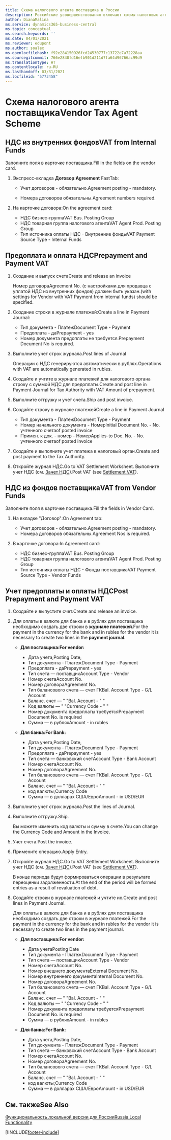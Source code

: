 ```yaml
---
title: Схема налогового агента поставщика в России
description: Российские усовершенствования включают схемы налоговых агентов поставщиков.
author: DianaMalina
ms.service: dynamics365-business-central
ms.topic: conceptual
ms.search.keywords: ''
ms.date: 04/01/2021
ms.reviewer: edupont
ms.author: soalex
ms.openlocfilehash: f92e284150926fcd24530777c13722e7a72228aa
ms.sourcegitcommit: 766e2840fd16efb901d211d7fa64d96766ac99d9
ms.translationtype: HT
ms.contentlocale: ru-RU
ms.lasthandoff: 03/31/2021
ms.locfileid: "5773458"
---
```

# <a name="vendor-tax-agent-scheme"></a><span data-ttu-id="959fc-103">Схема налогового агента поставщика</span><span class="sxs-lookup"><span data-stu-id="959fc-103">Vendor Tax Agent Scheme</span></span>

## <a name="vat-from-internal-funds"></a><span data-ttu-id="959fc-104">НДС из внутренних фондов</span><span class="sxs-lookup"><span data-stu-id="959fc-104">VAT from Internal Funds</span></span>

<span data-ttu-id="959fc-105">Заполните поля в карточке поставщика.</span><span class="sxs-lookup"><span data-stu-id="959fc-105">Fill in the fields on the vendor card.</span></span>

1. <span data-ttu-id="959fc-106">Экспресс-вкладка **Договор**:</span><span class="sxs-lookup"><span data-stu-id="959fc-106">**Agreement** FastTab:</span></span>

    - <span data-ttu-id="959fc-107">Учет договоров - обязательно.</span><span class="sxs-lookup"><span data-stu-id="959fc-107">Agreement posting - mandatory.</span></span>

    - <span data-ttu-id="959fc-108">Номера договоров обязательны.</span><span class="sxs-lookup"><span data-stu-id="959fc-108">Agreement numbers required.</span></span>

2. <span data-ttu-id="959fc-109">На карточке договора:</span><span class="sxs-lookup"><span data-stu-id="959fc-109">On the agreement card:</span></span>

    - <span data-ttu-id="959fc-110">НДС бизнес-группа</span><span class="sxs-lookup"><span data-stu-id="959fc-110">VAT Bus. Posting Group</span></span>
    - <span data-ttu-id="959fc-111">НДС товарная группа налогового агента</span><span class="sxs-lookup"><span data-stu-id="959fc-111">VAT Agent Prod. Posting Group</span></span>
    - <span data-ttu-id="959fc-112">Тип источника оплаты НДС - Внутренние фонды</span><span class="sxs-lookup"><span data-stu-id="959fc-112">VAT Payment Source Type - Internal Funds</span></span>

## <a name="prepayment-and-payment-vat"></a><span data-ttu-id="959fc-113">Предоплата и оплата НДС</span><span class="sxs-lookup"><span data-stu-id="959fc-113">Prepayment and Payment VAT</span></span>

1. <span data-ttu-id="959fc-114">Создание и выпуск счета</span><span class="sxs-lookup"><span data-stu-id="959fc-114">Create and release an invoice</span></span>

    <span data-ttu-id="959fc-115">Номер договора</span><span class="sxs-lookup"><span data-stu-id="959fc-115">Agreement No.</span></span> <span data-ttu-id="959fc-116">(с настройками для продавца с уплатой НДС из внутренних фондов) должен быть указан.</span><span class="sxs-lookup"><span data-stu-id="959fc-116">(with settings for Vendor with VAT Payment from internal funds) should be specified.</span></span>

2. <span data-ttu-id="959fc-117">Создание строки в журнале платежей:</span><span class="sxs-lookup"><span data-stu-id="959fc-117">Create a line in Payment Journal:</span></span>

    - <span data-ttu-id="959fc-118">Тип документа - Платеж</span><span class="sxs-lookup"><span data-stu-id="959fc-118">Document Type - Payment</span></span>
    - <span data-ttu-id="959fc-119">Предоплата - да</span><span class="sxs-lookup"><span data-stu-id="959fc-119">Prepayment - yes</span></span>
    - <span data-ttu-id="959fc-120">Номер документа предоплаты не требуется.</span><span class="sxs-lookup"><span data-stu-id="959fc-120">Prepayment Document No is required.</span></span>

3. <span data-ttu-id="959fc-121">Выполните учет строк журнала.</span><span class="sxs-lookup"><span data-stu-id="959fc-121">Post lines of Journal</span></span>

    <span data-ttu-id="959fc-122">Операции с НДС генерируются автоматически в рублях.</span><span class="sxs-lookup"><span data-stu-id="959fc-122">Operations with VAT are automatically generated in rubles.</span></span>

4. <span data-ttu-id="959fc-123">Создайте и учтите в журнале платежей для налогового органа строку с суммой НДС для предоплаты.</span><span class="sxs-lookup"><span data-stu-id="959fc-123">Create and post line in Payment Journal for Tax Authority with VAT Amount of prepayment.</span></span>

5. <span data-ttu-id="959fc-124">Выполните отгрузку и учет счета.</span><span class="sxs-lookup"><span data-stu-id="959fc-124">Ship and post invoice.</span></span>

6. <span data-ttu-id="959fc-125">Создайте строку в журнале платежей</span><span class="sxs-lookup"><span data-stu-id="959fc-125">Create a line in Payment Journal</span></span>

    - <span data-ttu-id="959fc-126">Тип документа - Платеж</span><span class="sxs-lookup"><span data-stu-id="959fc-126">Document Type - Payment</span></span>
    - <span data-ttu-id="959fc-127">Номер начального документа - Номер</span><span class="sxs-lookup"><span data-stu-id="959fc-127">Initial Document No. - No.</span></span> <span data-ttu-id="959fc-128">учтенного счета</span><span class="sxs-lookup"><span data-stu-id="959fc-128">of posted invoice</span></span>
    - <span data-ttu-id="959fc-129">Примен. к док. - номер - Номер</span><span class="sxs-lookup"><span data-stu-id="959fc-129">Applies-to Doc. No. - No.</span></span> <span data-ttu-id="959fc-130">учтенного счета</span><span class="sxs-lookup"><span data-stu-id="959fc-130">of posted invoice</span></span>

7. <span data-ttu-id="959fc-131">Создайте и выполните учет платежа в налоговый орган.</span><span class="sxs-lookup"><span data-stu-id="959fc-131">Create and post payment to the Tax Authority.</span></span>
8. <span data-ttu-id="959fc-132">Откройте журнал НДС.</span><span class="sxs-lookup"><span data-stu-id="959fc-132">Go to VAT Settlement Worksheet.</span></span> <span data-ttu-id="959fc-133">Выполните учет НДС (см. [Зачет НДС](Settlement-VAT.md)).</span><span class="sxs-lookup"><span data-stu-id="959fc-133">Post VAT (see [Settlement VAT](Settlement-VAT.md)).</span></span>

## <a name="vat-from-vendor-funds"></a><span data-ttu-id="959fc-134">НДС из фондов поставщика</span><span class="sxs-lookup"><span data-stu-id="959fc-134">VAT from Vendor Funds</span></span>

<span data-ttu-id="959fc-135">Заполните поля в карточке поставщика.</span><span class="sxs-lookup"><span data-stu-id="959fc-135">Fill the fields in Vendor Card.</span></span>

1. <span data-ttu-id="959fc-136">На вкладке "Договор":</span><span class="sxs-lookup"><span data-stu-id="959fc-136">On Agreement tab:</span></span>

    - <span data-ttu-id="959fc-137">Учет договоров - обязательно.</span><span class="sxs-lookup"><span data-stu-id="959fc-137">Agreement posting - mandatory.</span></span>
    - <span data-ttu-id="959fc-138">Номера договоров обязательны.</span><span class="sxs-lookup"><span data-stu-id="959fc-138">Agreement Nos is required.</span></span>

2. <span data-ttu-id="959fc-139">В карточке договора:</span><span class="sxs-lookup"><span data-stu-id="959fc-139">In Agreement card:</span></span>

    - <span data-ttu-id="959fc-140">НДС бизнес-группа</span><span class="sxs-lookup"><span data-stu-id="959fc-140">VAT Bus. Posting Group</span></span>
    - <span data-ttu-id="959fc-141">НДС товарная группа налогового агента</span><span class="sxs-lookup"><span data-stu-id="959fc-141">VAT Agent Prod. Posting Group</span></span>
    - <span data-ttu-id="959fc-142">Тип источника оплаты НДС - Фонды поставщика</span><span class="sxs-lookup"><span data-stu-id="959fc-142">VAT Payment Source Type - Vendor Funds</span></span>

## <a name="post-prepayment-and-payment-vat"></a><span data-ttu-id="959fc-143">Учет предоплаты и оплаты НДС</span><span class="sxs-lookup"><span data-stu-id="959fc-143">Post Prepayment and Payment VAT</span></span>

1. <span data-ttu-id="959fc-144">Создайте и выпустите счет.</span><span class="sxs-lookup"><span data-stu-id="959fc-144">Create and release an invoice.</span></span>

2. <span data-ttu-id="959fc-145">Для оплаты в валюте для банка и в рублях для поставщика необходимо создать две строки в **журнале платежей**.</span><span class="sxs-lookup"><span data-stu-id="959fc-145">For the payment in the currency for the bank and in rubles for the vendor it is necessary to create two lines in the **payment journal**.</span></span>

    - <span data-ttu-id="959fc-146">**Для поставщика:**</span><span class="sxs-lookup"><span data-stu-id="959fc-146">**For vendor:**</span></span>

        - <span data-ttu-id="959fc-147">Дата учета,</span><span class="sxs-lookup"><span data-stu-id="959fc-147">Posting Date,</span></span>
        - <span data-ttu-id="959fc-148">Тип документа - Платеж</span><span class="sxs-lookup"><span data-stu-id="959fc-148">Document Type - Payment</span></span>
        - <span data-ttu-id="959fc-149">Предоплата - да</span><span class="sxs-lookup"><span data-stu-id="959fc-149">Prepayment - yes</span></span>
        - <span data-ttu-id="959fc-150">Тип счета — поставщик</span><span class="sxs-lookup"><span data-stu-id="959fc-150">Account Type - Vendor</span></span>
        - <span data-ttu-id="959fc-151">Номер счета</span><span class="sxs-lookup"><span data-stu-id="959fc-151">Account No.</span></span>
        - <span data-ttu-id="959fc-152">Номер договора</span><span class="sxs-lookup"><span data-stu-id="959fc-152">Agreement No.</span></span>
        - <span data-ttu-id="959fc-153">Тип балансового счета — счет ГК</span><span class="sxs-lookup"><span data-stu-id="959fc-153">Bal. Account Type - G/L Account</span></span>
        - <span data-ttu-id="959fc-154">Баланс. счет — " "</span><span class="sxs-lookup"><span data-stu-id="959fc-154">Bal. Account - " "</span></span>
        - <span data-ttu-id="959fc-155">Код валюты — " "</span><span class="sxs-lookup"><span data-stu-id="959fc-155">Currency Code - " "</span></span>
        - <span data-ttu-id="959fc-156">Номер документа предоплаты требуется</span><span class="sxs-lookup"><span data-stu-id="959fc-156">Prepayment Document No. is required</span></span>
        - <span data-ttu-id="959fc-157">Сумма — в рублях</span><span class="sxs-lookup"><span data-stu-id="959fc-157">Amount - in rubles</span></span>

    - <span data-ttu-id="959fc-158">**Для банка:**</span><span class="sxs-lookup"><span data-stu-id="959fc-158">**For Bank:**</span></span>

        - <span data-ttu-id="959fc-159">Дата учета,</span><span class="sxs-lookup"><span data-stu-id="959fc-159">Posting Date,</span></span>
        - <span data-ttu-id="959fc-160">Тип документа - Платеж</span><span class="sxs-lookup"><span data-stu-id="959fc-160">Document Type - Payment</span></span>
        - <span data-ttu-id="959fc-161">Предоплата - да</span><span class="sxs-lookup"><span data-stu-id="959fc-161">Prepayment - yes</span></span>
        - <span data-ttu-id="959fc-162">Тип счета — банковский счет</span><span class="sxs-lookup"><span data-stu-id="959fc-162">Account Type - Bank Account</span></span>
        - <span data-ttu-id="959fc-163">Номер счета</span><span class="sxs-lookup"><span data-stu-id="959fc-163">Account No.</span></span>
        - <span data-ttu-id="959fc-164">Номер договора</span><span class="sxs-lookup"><span data-stu-id="959fc-164">Agreement No.</span></span>
        - <span data-ttu-id="959fc-165">Тип балансового счета — счет ГК</span><span class="sxs-lookup"><span data-stu-id="959fc-165">Bal. Account Type -  G/L Account</span></span>
        - <span data-ttu-id="959fc-166">Баланс. счет — " "</span><span class="sxs-lookup"><span data-stu-id="959fc-166">Bal. Account - " "</span></span>
        - <span data-ttu-id="959fc-167">код валюты;</span><span class="sxs-lookup"><span data-stu-id="959fc-167">Currency Code</span></span>
        - <span data-ttu-id="959fc-168">Сумма — в долларах США/Евро</span><span class="sxs-lookup"><span data-stu-id="959fc-168">Amount - in USD/EUR</span></span>

3. <span data-ttu-id="959fc-169">Выполните учет строк журнала.</span><span class="sxs-lookup"><span data-stu-id="959fc-169">Post the lines of Journal.</span></span>
4. <span data-ttu-id="959fc-170">Выполните отгрузку.</span><span class="sxs-lookup"><span data-stu-id="959fc-170">Ship.</span></span>

    <span data-ttu-id="959fc-171">Вы можете изменить код валюты и сумму в счете.</span><span class="sxs-lookup"><span data-stu-id="959fc-171">You can change the Currency Code and Amount in the Invoice.</span></span>

5. <span data-ttu-id="959fc-172">Учет счета.</span><span class="sxs-lookup"><span data-stu-id="959fc-172">Post the invoice.</span></span>

6. <span data-ttu-id="959fc-173">Примените операцию.</span><span class="sxs-lookup"><span data-stu-id="959fc-173">Apply Entry.</span></span>

7. <span data-ttu-id="959fc-174">Откройте журнал НДС.</span><span class="sxs-lookup"><span data-stu-id="959fc-174">Go to VAT Settlement Worksheet.</span></span> <span data-ttu-id="959fc-175">Выполните учет НДС (см. [Зачет НДС](Settlement-VAT.md)).</span><span class="sxs-lookup"><span data-stu-id="959fc-175">Post VAT (see [Settlement VAT](Settlement-VAT.md)).</span></span>

    <span data-ttu-id="959fc-176">В конце периода будут формироваться операции в результате переоценки задолженности.</span><span class="sxs-lookup"><span data-stu-id="959fc-176">At the end of the period will be formed entries as a result of revaluation of debt.</span></span>

8. <span data-ttu-id="959fc-177">Создайте строки в журнале платежей и учтите их.</span><span class="sxs-lookup"><span data-stu-id="959fc-177">Create and post lines in Payment Journal.</span></span>

    <span data-ttu-id="959fc-178">Для оплаты в валюте для банка и в рублях для поставщика необходимо создать две строки в журнале платежей.</span><span class="sxs-lookup"><span data-stu-id="959fc-178">For the payment in the currency for the bank and in rubles for the vendor it is necessary to create two lines in the payment journal.</span></span>

    - <span data-ttu-id="959fc-179">**Для поставщика:**</span><span class="sxs-lookup"><span data-stu-id="959fc-179">**For vendor:**</span></span>

        - <span data-ttu-id="959fc-180">Дата учета</span><span class="sxs-lookup"><span data-stu-id="959fc-180">Posting Date</span></span>
        - <span data-ttu-id="959fc-181">Тип документа - Платеж</span><span class="sxs-lookup"><span data-stu-id="959fc-181">Document Type - Payment</span></span>
        - <span data-ttu-id="959fc-182">Тип счета — поставщик</span><span class="sxs-lookup"><span data-stu-id="959fc-182">Account Type - Vendor</span></span>
        - <span data-ttu-id="959fc-183">Номер счета</span><span class="sxs-lookup"><span data-stu-id="959fc-183">Account No.</span></span>
        - <span data-ttu-id="959fc-184">Номер внешнего документа</span><span class="sxs-lookup"><span data-stu-id="959fc-184">External Document No.</span></span>
        - <span data-ttu-id="959fc-185">Номер внутреннего документа</span><span class="sxs-lookup"><span data-stu-id="959fc-185">Internal Document No.</span></span>
        - <span data-ttu-id="959fc-186">Номер договора</span><span class="sxs-lookup"><span data-stu-id="959fc-186">Agreement No.</span></span>
        - <span data-ttu-id="959fc-187">Тип балансового счета — счет ГК</span><span class="sxs-lookup"><span data-stu-id="959fc-187">Bal. Account Type - G/L Account</span></span>
        - <span data-ttu-id="959fc-188">Баланс. счет — " "</span><span class="sxs-lookup"><span data-stu-id="959fc-188">Bal. Account - " "</span></span>
        - <span data-ttu-id="959fc-189">Код валюты — " "</span><span class="sxs-lookup"><span data-stu-id="959fc-189">Currency Code - " "</span></span>
        - <span data-ttu-id="959fc-190">Номер документа предоплаты требуется</span><span class="sxs-lookup"><span data-stu-id="959fc-190">Prepayment Document No. is required</span></span>
        - <span data-ttu-id="959fc-191">Сумма — в рублях</span><span class="sxs-lookup"><span data-stu-id="959fc-191">Amount - in rubles</span></span>

    - <span data-ttu-id="959fc-192">**Для банка:**</span><span class="sxs-lookup"><span data-stu-id="959fc-192">**For Bank:**</span></span>

        - <span data-ttu-id="959fc-193">Дата учета,</span><span class="sxs-lookup"><span data-stu-id="959fc-193">Posting Date,</span></span>
        - <span data-ttu-id="959fc-194">Тип документа - Платеж</span><span class="sxs-lookup"><span data-stu-id="959fc-194">Document Type - Payment</span></span>
        - <span data-ttu-id="959fc-195">Тип счета — банковский счет</span><span class="sxs-lookup"><span data-stu-id="959fc-195">Account Type - Bank Account</span></span>
        - <span data-ttu-id="959fc-196">Номер счета</span><span class="sxs-lookup"><span data-stu-id="959fc-196">Account No.</span></span>
        - <span data-ttu-id="959fc-197">Номер договора</span><span class="sxs-lookup"><span data-stu-id="959fc-197">Agreement No.</span></span>
        - <span data-ttu-id="959fc-198">Тип балансового счета — счет ГК</span><span class="sxs-lookup"><span data-stu-id="959fc-198">Bal. Account Type -  G/L Account</span></span>
        - <span data-ttu-id="959fc-199">Баланс. счет — " "</span><span class="sxs-lookup"><span data-stu-id="959fc-199">Bal. Account - " "</span></span>
        - <span data-ttu-id="959fc-200">код валюты;</span><span class="sxs-lookup"><span data-stu-id="959fc-200">Currency Code</span></span>
        - <span data-ttu-id="959fc-201">Сумма — в долларах США/Евро</span><span class="sxs-lookup"><span data-stu-id="959fc-201">Amount - in USD/EUR</span></span>

## <a name="see-also"></a><span data-ttu-id="959fc-202">См. также</span><span class="sxs-lookup"><span data-stu-id="959fc-202">See Also</span></span>

[<span data-ttu-id="959fc-203">Функциональность локальной версии для России</span><span class="sxs-lookup"><span data-stu-id="959fc-203">Russia Local Functionality</span></span>](russia-local-functionality.md)  


[!INCLUDE[footer-include](../../includes/footer-banner.md)]